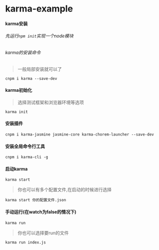 # karma-example

#### karma安装

###### 先运行`npm init`实现一个node模块
###### karma的安装命令
> 一般局部安装就可以了
```
cnpm i karma --save-dev
```

#### karma初始化
> 选择测试框架和浏览器环境等选项
```
karma init
```

#### 安装插件
```
cnpm i karma-jasmine jasmine-core karma-chorem-launcher --save-dev
```

#### 安装全局命令行工具

```
cnpm i karma-cli -g
```

#### 启动karma
```
karma start
```
> 你也可以有多个配置文件,在启动的时候进行选择
```
karma start 你的配置文件.json
```
#### 手动运行(在watch为false的情况下)
```
karma run
```
> 你也可以选择要run的文件
```
karma run index.js
```
